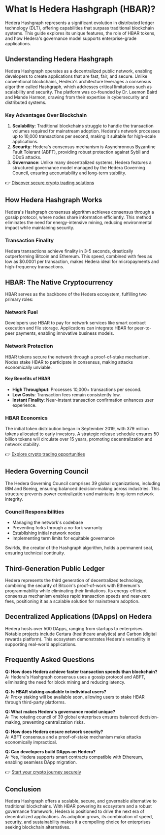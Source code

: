 # What Is Hedera Hashgraph (HBAR)?

Hedera Hashgraph represents a significant evolution in distributed ledger technology (DLT), offering capabilities that surpass traditional blockchain systems. This guide explores its unique features, the role of HBAR tokens, and how Hedera's governance model supports enterprise-grade applications.

## Understanding Hedera Hashgraph

Hedera Hashgraph operates as a decentralized public network, enabling developers to create applications that are fast, fair, and secure. Unlike conventional blockchains, Hedera's architecture leverages a consensus algorithm called Hashgraph, which addresses critical limitations such as scalability and security. The platform was co-founded by Dr. Leemon Baird and Mande Harmon, drawing from their expertise in cybersecurity and distributed systems.

### Key Advantages Over Blockchain

1. **Scalability**: Traditional blockchains struggle to handle the transaction volumes required for mainstream adoption. Hedera's network processes up to 10,000 transactions per second, making it suitable for high-scale applications.
2. **Security**: Hedera's consensus mechanism is Asynchronous Byzantine Fault Tolerant (ABFT), providing robust protection against Sybil and DDoS attacks.
3. **Governance**: Unlike many decentralized systems, Hedera features a structured governance model managed by the Hedera Governing Council, ensuring accountability and long-term stability.

👉 [Discover secure crypto trading solutions](https://bit.ly/okx-bonus)

## How Hedera Hashgraph Works

Hedera's Hashgraph consensus algorithm achieves consensus through a gossip protocol, where nodes share information efficiently. This method eliminates the need for energy-intensive mining, reducing environmental impact while maintaining security.

### Transaction Finality

Hedera transactions achieve finality in 3-5 seconds, drastically outperforming Bitcoin and Ethereum. This speed, combined with fees as low as $0.0001 per transaction, makes Hedera ideal for micropayments and high-frequency transactions.

## HBAR: The Native Cryptocurrency

HBAR serves as the backbone of the Hedera ecosystem, fulfilling two primary roles:

### Network Fuel

Developers use HBAR to pay for network services like smart contract execution and file storage. Applications can integrate HBAR for peer-to-peer payments, enabling innovative business models.

### Network Protection

HBAR tokens secure the network through a proof-of-stake mechanism. Nodes stake HBAR to participate in consensus, making attacks economically unviable.

#### Key Benefits of HBAR

- **High Throughput**: Processes 10,000+ transactions per second.
- **Low Costs**: Transaction fees remain consistently low.
- **Instant Finality**: Near-instant transaction confirmation enhances user experience.

### HBAR Economics

The initial token distribution began in September 2019, with 379 million tokens allocated to early investors. A strategic release schedule ensures 50 billion tokens will circulate over 15 years, promoting decentralization and network stability.

👉 [Explore crypto trading opportunities](https://bit.ly/okx-bonus)

## Hedera Governing Council

The Hedera Governing Council comprises 39 global organizations, including IBM and Boeing, ensuring balanced decision-making across industries. This structure prevents power centralization and maintains long-term network integrity.

### Council Responsibilities

- Managing the network's codebase
- Preventing forks through a no-fork warranty
- Establishing initial network nodes
- Implementing term limits for equitable governance

Swirlds, the creator of the Hashgraph algorithm, holds a permanent seat, ensuring technical continuity.

## Third-Generation Public Ledger

Hedera represents the third generation of decentralized technology, combining the security of Bitcoin's proof-of-work with Ethereum's programmability while eliminating their limitations. Its energy-efficient consensus mechanism enables rapid transaction speeds and near-zero fees, positioning it as a scalable solution for mainstream adoption.

## Decentralized Applications (DApps) on Hedera

Hedera hosts over 500 DApps, ranging from startups to enterprises. Notable projects include Certara (healthcare analytics) and Carbon (digital rewards platform). This ecosystem demonstrates Hedera's versatility in supporting real-world applications.

## Frequently Asked Questions

**Q: How does Hedera achieve faster transaction speeds than blockchain?**  
A: Hedera's Hashgraph consensus uses a gossip protocol and ABFT, eliminating the need for block mining and reducing latency.

**Q: Is HBAR staking available to individual users?**  
A: Proxy staking will be available soon, allowing users to stake HBAR through third-party platforms.

**Q: What makes Hedera's governance model unique?**  
A: The rotating council of 39 global enterprises ensures balanced decision-making, preventing centralization risks.

**Q: How does Hedera ensure network security?**  
A: ABFT consensus and a proof-of-stake mechanism make attacks economically impractical.

**Q: Can developers build DApps on Hedera?**  
A: Yes, Hedera supports smart contracts compatible with Ethereum, enabling seamless DApp migration.

👉 [Start your crypto journey securely](https://bit.ly/okx-bonus)

## Conclusion

Hedera Hashgraph offers a scalable, secure, and governable alternative to traditional blockchains. With HBAR powering its ecosystem and a robust governance framework, Hedera is positioned to drive the next era of decentralized applications. As adoption grows, its combination of speed, security, and sustainability makes it a compelling choice for enterprises seeking blockchain alternatives.